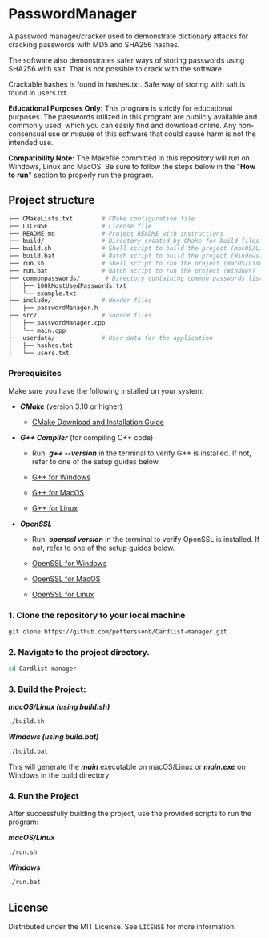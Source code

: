 # PasswordManager

A password manager/cracker used to demonstrate dictionary attacks for cracking passwords with MD5 and SHA256 hashes.

The software also demonstrates safer ways of storing passwords using SHA256 with salt. That is not possible to crack with the software. 

Crackable hashes is found in hashes.txt. Safe way of storing with salt is found in users.txt.

**Educational Purposes Only:** This program is strictly for educational purposes. The passwords utilized in this program are publicly available and commonly used, which you can easily find and download online. Any non-consensual use or misuse of this software that could cause harm is not the intended use.

**Compatibility Note:** The Makefile committed in this repository will run on Windows, Linux and MacOS. Be sure to follow the steps below in the "**How to run**" section to properly run the program.

## Project structure

```bash
├── CMakeLists.txt        # CMake configuration file
├── LICENSE               # License file
├── README.md             # Project README with instructions
├── build/                # Directory created by CMake for build files
├── build.sh              # Shell script to build the project (macOS/Linux/Windows with bash)
├── build.bat             # Batch script to build the project (Windows)
├── run.sh                # Shell script to run the project (macOS/Linux/Windows with bash)
├── run.bat               # Batch script to run the project (Windows)
├── commonpasswords/       # Directory containing common passwords list
│   ├── 100kMostUsedPasswords.txt
│   └── example.txt
├── include/              # Header files
│   ├── passwordManager.h
├── src/                  # Source files
│   ├── passwordManager.cpp
│   └── main.cpp
├── userdata/             # User data for the application
│   ├── hashes.txt
│   └── users.txt                 
```

### Prerequisites

Make sure you have the following installed on your system:

 - ***CMake*** (version 3.10 or higher)
     - [CMake Download and Installation Guide](https://perso.uclouvain.be/allan.barrea/opencv/building_tools.html)

 - ***G++ Compiler*** (for compiling C++ code)
     - Run: ***g++ --version*** in the terminal to verify G++ is installed. If not, refer to one of the setup guides below.
     
     - [G++ for Windows](https://www.youtube.com/watch?v=GxFiUEO_3zM)

     - [G++ for MacOS](https://www.youtube.com/watch?v=HYrXBoDJmcw)

     - [G++ for Linux](https://www.youtube.com/watch?v=4e7pa6Pf3VQ)

 - ***OpenSSL***
     - Run: ***openssl version*** in the terminal to verify OpenSSL is installed. If not, refer to one of the setup guides below.

     - [OpenSSL for Windows](https://www.youtube.com/watch?v=bguFKIgEpoM)

     - [OpenSSL for MacOS](https://www.youtube.com/watch?v=dFy6O8moG0I)

     - [OpenSSL for Linux](https://www.youtube.com/watch?v=eDCOBL4xJpg)

### 1. Clone the repository to your local machine

```bash
git clone https://github.com/petterssonb/Cardlist-manager.git
```

### 2. Navigate to the project directory.

```bash
cd Cardlist-manager
```

### 3. Build the Project:

***macOS/Linux (using build.sh)***
```bash
./build.sh
```

***Windows (using build.bat)***
```bash
./build.bat
```

This will generate the ***main*** executable on macOS/Linux or ***main.exe*** on Windows in the build directory

### 4. Run the Project

After successfully building the project, use the provided scripts to run the program:

***macOS/Linux***
```bash
./run.sh
```

***Windows***
```bash
./run.bat
```

## License

Distributed under the MIT License. See `LICENSE` for more information.
